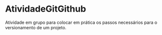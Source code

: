 # AtividadeGitGithub
Atividade em grupo para colocar em prática os passos necessários para o versionamento de um projeto.

